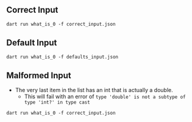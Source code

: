 ## Correct Input
`dart run what_is_0 -f correct_input.json`


## Default Input
`dart run what_is_0 -f defaults_input.json`


## Malformed Input
 - The very last item in the list has an int that is actually a double.
   - This will fail with an error of `type 'double' is not a subtype of type 'int?' in type cast`

`dart run what_is_0 -f correct_input.json`
